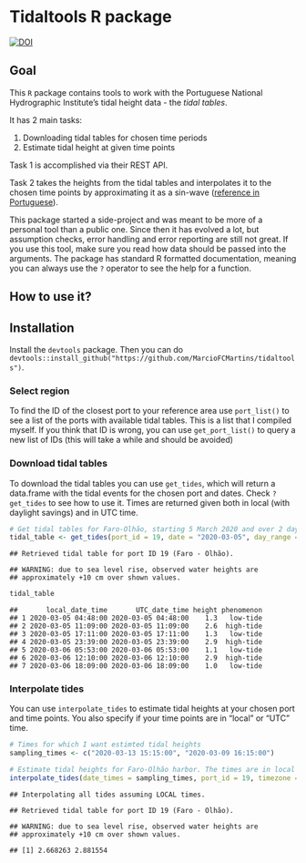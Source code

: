Tidaltools R package
================

[![DOI](https://zenodo.org/badge/DOI/10.5281/zenodo.4562490.svg)](https://doi.org/10.5281/zenodo.4562490)

## Goal

This `R` package contains tools to work with the Portuguese National
Hydrographic Institute’s tidal height data - the *tidal tables*.

It has 2 main tasks:

1.  Downloading tidal tables for chosen time periods
2.  Estimate tidal height at given time points

Task 1 is accomplished via their REST API.

Task 2 takes the heights from the tidal tables and interpolates it to
the chosen time points by approximating it as a sin-wave ([reference in
Portuguese](https://www.hidrografico.pt/recursos/tabmares/2021/TabelaMares_Capitulo1_Generalidades_2021.pdf)).

This package started a side-project and was meant to be more of a
personal tool than a public one. Since then it has evolved a lot, but
assumption checks, error handling and error reporting are still not
great. If you use this tool, make sure you read how data should be
passed into the arguments. The package has standard R formatted
documentation, meaning you can always use the `?` operator to see the
help for a function.

## How to use it?

## Installation

Install the `devtools` package. Then you can do
`devtools::install_github("https://github.com/MarcioFCMartins/tidaltools")`.

### Select region

To find the ID of the closest port to your reference area use
`port_list()` to see a list of the ports with available tidal tables.
This is a list that I compiled myself. If you think that ID is wrong,
you can use `get_port_list()` to query a new list of IDs (this will take
a while and should be avoided)

### Download tidal tables

To download the tidal tables you can use `get_tides`, which will return
a data.frame with the tidal events for the chosen port and dates. Check
`?get_tides` to see how to use it. Times are returned given both in
local (with daylight savings) and in UTC time.

``` r
# Get tidal tables for Faro-Olhão, starting 5 March 2020 and over 2 days
tidal_table <- get_tides(port_id = 19, date = "2020-03-05", day_range = 2)
```

    ## Retrieved tidal table for port ID 19 (Faro - Olhão).

    ## WARNING: due to sea level rise, observed water heights are
    ## approximately +10 cm over shown values.

``` r
tidal_table
```

    ##       local_date_time       UTC_date_time height phenomenon
    ## 1 2020-03-05 04:48:00 2020-03-05 04:48:00    1.3   low-tide
    ## 2 2020-03-05 11:09:00 2020-03-05 11:09:00    2.6  high-tide
    ## 3 2020-03-05 17:11:00 2020-03-05 17:11:00    1.3   low-tide
    ## 4 2020-03-05 23:39:00 2020-03-05 23:39:00    2.9  high-tide
    ## 5 2020-03-06 05:53:00 2020-03-06 05:53:00    1.1   low-tide
    ## 6 2020-03-06 12:10:00 2020-03-06 12:10:00    2.9  high-tide
    ## 7 2020-03-06 18:09:00 2020-03-06 18:09:00    1.0   low-tide

### Interpolate tides

You can use `interpolate_tides` to estimate tidal heights at your chosen
port and time points. You also specify if your time points are in
“local” or “UTC” time.

``` r
# Times for which I want estimted tidal heights
sampling_times <- c("2020-03-13 15:15:00", "2020-03-09 16:15:00")

# Estimate tidal heights for Faro-Olhão harbor. The times are in local time
interpolate_tides(date_times = sampling_times, port_id = 19, timezone = "local")
```

    ## Interpolating all tides assuming LOCAL times.

    ## Retrieved tidal table for port ID 19 (Faro - Olhão).

    ## WARNING: due to sea level rise, observed water heights are
    ## approximately +10 cm over shown values.

    ## [1] 2.668263 2.881554
